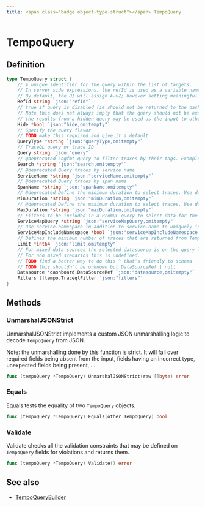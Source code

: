 ```yaml
---
title: <span class="badge object-type-struct"></span> TempoQuery
---
```

# <span class="badge object-type-struct"></span> TempoQuery

## Definition

```go
type TempoQuery struct {
    // A unique identifier for the query within the list of targets.
    // In server side expressions, the refId is used as a variable name to identify results.
    // By default, the UI will assign A->Z; however setting meaningful names may be useful.
    RefId string `json:"refId"`
    // true if query is disabled (ie should not be returned to the dashboard)
    // Note this does not always imply that the query should not be executed since
    // the results from a hidden query may be used as the input to other queries (SSE etc)
    Hide *bool `json:"hide,omitempty"`
    // Specify the query flavor
    // TODO make this required and give it a default
    QueryType *string `json:"queryType,omitempty"`
    // TraceQL query or trace ID
    Query string `json:"query"`
    // @deprecated Logfmt query to filter traces by their tags. Example: http.status_code=200 error=true
    Search *string `json:"search,omitempty"`
    // @deprecated Query traces by service name
    ServiceName *string `json:"serviceName,omitempty"`
    // @deprecated Query traces by span name
    SpanName *string `json:"spanName,omitempty"`
    // @deprecated Define the minimum duration to select traces. Use duration format, for example: 1.2s, 100ms
    MinDuration *string `json:"minDuration,omitempty"`
    // @deprecated Define the maximum duration to select traces. Use duration format, for example: 1.2s, 100ms
    MaxDuration *string `json:"maxDuration,omitempty"`
    // Filters to be included in a PromQL query to select data for the service graph. Example: {client="app",service="app"}
    ServiceMapQuery *string `json:"serviceMapQuery,omitempty"`
    // Use service.namespace in addition to service.name to uniquely identify a service.
    ServiceMapIncludeNamespace *bool `json:"serviceMapIncludeNamespace,omitempty"`
    // Defines the maximum number of traces that are returned from Tempo
    Limit *int64 `json:"limit,omitempty"`
    // For mixed data sources the selected datasource is on the query level.
    // For non mixed scenarios this is undefined.
    // TODO find a better way to do this ^ that's friendly to schema
    // TODO this shouldn't be unknown but DataSourceRef | null
    Datasource *dashboard.DataSourceRef `json:"datasource,omitempty"`
    Filters []tempo.TraceqlFilter `json:"filters"`
}
```
## Methods

### <span class="badge object-method"></span> UnmarshalJSONStrict

UnmarshalJSONStrict implements a custom JSON unmarshalling logic to decode `TempoQuery` from JSON.

Note: the unmarshalling done by this function is strict. It will fail over required fields being absent from the input, fields having an incorrect type, unexpected fields being present, …

```go
func (tempoQuery *TempoQuery) UnmarshalJSONStrict(raw []byte) error
```

### <span class="badge object-method"></span> Equals

Equals tests the equality of two `TempoQuery` objects.

```go
func (tempoQuery *TempoQuery) Equals(other TempoQuery) bool
```

### <span class="badge object-method"></span> Validate

Validate checks all the validation constraints that may be defined on `TempoQuery` fields for violations and returns them.

```go
func (tempoQuery *TempoQuery) Validate() error
```

## See also

 * <span class="badge builder"></span> [TempoQueryBuilder](./builder-TempoQueryBuilder.md)
